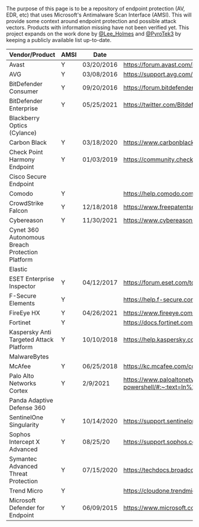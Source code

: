 The purpose of this page is to be a repository of endpoint protection (AV, EDR, etc) that uses Microsoft's Antimalware Scan Interface (AMSI). This will provide some context around endpoint protection and possible attack vectors. Products with information missing have not been verified yet. This project expands on the work done by [@Lee_Holmes](https://twitter.com/Lee_Holmes) and [@PyroTek3](https://twitter.com/PyroTek3) by keeping a publicly available list up-to-date. 



| Vendor/Product  | AMSI | Date | Reference |
| -------- | -------- | -------- | -------- |
| Avast | Y | 03/20/2016 | https://forum.avast.com/index.php?topic=184491.msg1300884#msg1300884
| AVG | Y | 03/08/2016 | https://support.avg.com/answers?id=906b00000008oUTAAY
| BitDefender Consumer | Y | 09/20/2016 | https://forum.bitdefender.com/index.php?/topic/72455-antimalware-scan-service/
| BitDefender Enterprise | Y | 05/25/2021 | https://twitter.com/Bitdefender_Ent/status/1397187195669295111?s=20
| Blackberry Optics (Cylance) | | | |
| Carbon Black | Y | 03/18/2020 | https://www.carbonblack.com/2020/03/18/detecting-fileless-attacks-with-enterprise-edrs-amsi-visibility/|
| Check Point Harmony Endpoint | Y | 01/03/2019 | https://community.checkpoint.com/t5/Endpoint/Endpoint-Security-E80-90-Client-released/m-p/20613#M460 |
| Cisco Secure Endpoint | | | |
| Comodo | Y | | https://help.comodo.com/uploads/helpers/Comodo_Client_Security_11.3_User_Guide.pdf |
| CrowdStrike Falcon | Y | 12/18/2018 | https://www.freepatentsonline.com/y2019/0188384.html |
| Cybereason | Y | 11/30/2021 | https://www.cybereason.com/blog/cybereason-v21.1-lts-advancing-prevention-detection-and-response |
| Cynet 360 Autonomous Breach Protection Platform | | | |
| Elastic | | | |
| ESET Enterprise Inspector | Y | 04/12/2017 | https://forum.eset.com/topic/11645-beta-eset-endpoint-security-66-is-available-for-evaluation
| F-Secure Elements | Y | | https://help.f-secure.com/product.html?business/computer-protection-windows/latest/en/task_ED11EEBB08DD4583AFA13EA59D3FC768-latest-en |
| FireEye HX | Y | 04/26/2021 | https://www.fireeye.com/blog/products-and-services/2021/04/everybody-wins-in-mitre-attack-evaluations.html |
| Fortinet | Y | | https://docs.fortinet.com/document/forticlient/6.4.3/ems-administration-guide/447132/malware-protection |
| Kaspersky Anti Targeted Attack Platform | Y | 10/10/2018 | https://help.kaspersky.com/KIS/2019/en-US/119653.htm |
| MalwareBytes | | |
| McAfee | Y | 06/25/2018 | https://kc.mcafee.com/corporate/index?page=content&id=PD27443
| Palo Alto Networks Cortex | Y | 2/9/2021 | https://www.paloaltonetworks.com/blog/security-operations/stopping-powershell-without-powershell/#:~:text=In%20addition%2C%20the%20Cortex%20XDR%20Agent%20features%20Behavioral%20Threat%20Protection%20modules%20leveraging%20the%20Anti%2DMalware%20Scan%20Interface%20(AMSI)%20to%20block%20PowerShell%20scripts. |
| Panda Adaptive Defense 360 | | | |
| SentinelOne Singularity | Y | 10/14/2020 | https://support.sentinelone.com/hc/en-us/articles/1500005256241-How-the-SentinelOne-Agent-uses-Microsoft-AMSI-for-Detection |
| Sophos Intercept X Advanced |   Y  | 08/25/20    | https://support.sophos.com/support/s/article/KB-000039096?language=en_US Thanks, [@kmkz](https://github.com/kmkz)!|
| Symantec Advanced Threat Protection | Y | 07/15/2020 | https://techdocs.broadcom.com/content/broadcom/techdocs/us/en/symantec-security-software/endpoint-security-and-management/endpoint-protection/all/release-notes/Whats-new-for-Symantec-Endpoint-Protection-14_3-.html Thanks, [Jeff McJunkin](https://github.com/jeffmcjunkin)!|
| Trend Micro | Y | | https://cloudone.trendmicro.com/docs/workload-security/anti-malware-scan-configure/ |
| Microsoft Defender for Endpoint | Y | 06/09/2015 | https://www.microsoft.com/security/blog/2015/06/09/windows-10-to-offer-application-developers-new-malware-defenses/

